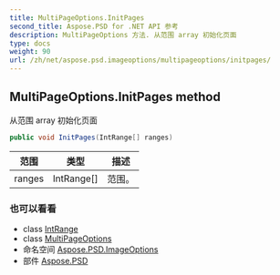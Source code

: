 ```yaml
---
title: MultiPageOptions.InitPages
second_title: Aspose.PSD for .NET API 参考
description: MultiPageOptions 方法. 从范围 array 初始化页面
type: docs
weight: 90
url: /zh/net/aspose.psd.imageoptions/multipageoptions/initpages/
---
```

## MultiPageOptions.InitPages method

从范围 array 初始化页面

```csharp
public void InitPages(IntRange[] ranges)
```

| 范围 | 类型 | 描述 |
| --- | --- | --- |
| ranges | IntRange[] | 范围。 |

### 也可以看看

* class [IntRange](../../../aspose.psd/intrange/)
* class [MultiPageOptions](../)
* 命名空间 [Aspose.PSD.ImageOptions](../../multipageoptions/)
* 部件 [Aspose.PSD](../../../)


